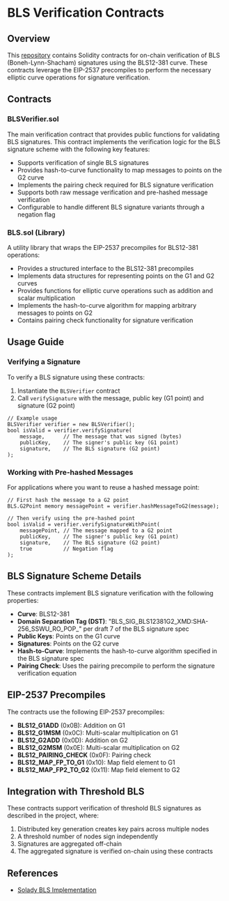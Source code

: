 # BLS Verification Contracts

## Overview

This [repository](https://github.com/yash25198/Threshold-BLS-ERC2537) contains Solidity contracts for on-chain verification of BLS (Boneh-Lynn-Shacham) signatures using the BLS12-381 curve. These contracts leverage the EIP-2537 precompiles to perform the necessary elliptic curve operations for signature verification.

## Contracts

### BLSVerifier.sol

The main verification contract that provides public functions for validating BLS signatures. This contract implements the verification logic for the BLS signature scheme with the following key features:

- Supports verification of single BLS signatures
- Provides hash-to-curve functionality to map messages to points on the G2 curve
- Implements the pairing check required for BLS signature verification
- Supports both raw message verification and pre-hashed message verification
- Configurable to handle different BLS signature variants through a negation flag

### BLS.sol (Library)

A utility library that wraps the EIP-2537 precompiles for BLS12-381 operations:

- Provides a structured interface to the BLS12-381 precompiles
- Implements data structures for representing points on the G1 and G2 curves
- Provides functions for elliptic curve operations such as addition and scalar multiplication
- Implements the hash-to-curve algorithm for mapping arbitrary messages to points on G2
- Contains pairing check functionality for signature verification

## Usage Guide

### Verifying a Signature

To verify a BLS signature using these contracts:

1. Instantiate the `BLSVerifier` contract
2. Call `verifySignature` with the message, public key (G1 point) and signature (G2 point)

```solidity
// Example usage
BLSVerifier verifier = new BLSVerifier();
bool isValid = verifier.verifySignature(
    message,      // The message that was signed (bytes)
    publicKey,    // The signer's public key (G1 point)
    signature,    // The BLS signature (G2 point)
);
```

### Working with Pre-hashed Messages

For applications where you want to reuse a hashed message point:

```solidity
// First hash the message to a G2 point
BLS.G2Point memory messagePoint = verifier.hashMessageToG2(message);

// Then verify using the pre-hashed point
bool isValid = verifier.verifySignatureWithPoint(
    messagePoint, // The message mapped to a G2 point
    publicKey,    // The signer's public key (G1 point)
    signature,    // The BLS signature (G2 point)
    true          // Negation flag 
);
```

## BLS Signature Scheme Details

These contracts implement BLS signature verification with the following properties:

- **Curve**: BLS12-381
- **Domain Separation Tag (DST)**: "BLS_SIG_BLS12381G2_XMD:SHA-256_SSWU_RO_POP_" per draft 7 of the BLS signature spec
- **Public Keys**: Points on the G1 curve
- **Signatures**: Points on the G2 curve
- **Hash-to-Curve**: Implements the hash-to-curve algorithm specified in the BLS signature spec
- **Pairing Check**: Uses the pairing precompile to perform the signature verification equation

## EIP-2537 Precompiles

The contracts use the following EIP-2537 precompiles:

- **BLS12_G1ADD** (0x0B): Addition on G1
- **BLS12_G1MSM** (0x0C): Multi-scalar multiplication on G1
- **BLS12_G2ADD** (0x0D): Addition on G2
- **BLS12_G2MSM** (0x0E): Multi-scalar multiplication on G2
- **BLS12_PAIRING_CHECK** (0x0F): Pairing check
- **BLS12_MAP_FP_TO_G1** (0x10): Map field element to G1
- **BLS12_MAP_FP2_TO_G2** (0x11): Map field element to G2

## Integration with Threshold BLS

These contracts support verification of threshold BLS signatures as described in the project, where:

1. Distributed key generation creates key pairs across multiple nodes
2. A threshold number of nodes sign independently
3. Signatures are aggregated off-chain
4. The aggregated signature is verified on-chain using these contracts



## References

- [Solady BLS Implementation](https://github.com/Vectorized/solady/blob/main/src/utils/ext/ithaca/BLS.sol)